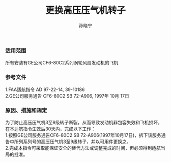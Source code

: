 ﻿---
amendno: 39-2056  
cadno: CAD1997-MULT-44  
title: 更换高压压气机转子  
publishdate: 1997-11-19  
effdate: 1997-11-20  
acmodels: ["MULT"]  
tags: ["ALL"]  
engs: ["CF6-80C2"]  
pns: []  
mfrs: ["GE"]  
admins: 民航总局  
author: 孙晓宁  
---
  
### 适用范围  
所有安装有GE公司CF6-80C2系列涡轮风扇发动机的飞机  
  
<!--more-->  
### 参考文件  
  1.FAA适航指令 AD 97-22-14, 39-10186  
  2.GE公司服务通告 CF6-80C2 SB 72-A906, 1997年 10月 17日  
  
### 原因、措施和规定  

  为了防止高压压气机3至9级转子断裂，从而导致发动机非包容失效和飞机损坏，在本适航指令生效后30天内，完成以下工作：  
  1.按照GE公司服务通告CF6-80C2 SB 72-A906(1997年10月17日)，拆下该服务通告中所列系列号的高压压气机3至9级转子，并以可用件更换之。  
  2.完成本指令可采取能保证安全的替代方法或调整完成的时间，但必须得到适航当局的批准。  
  

